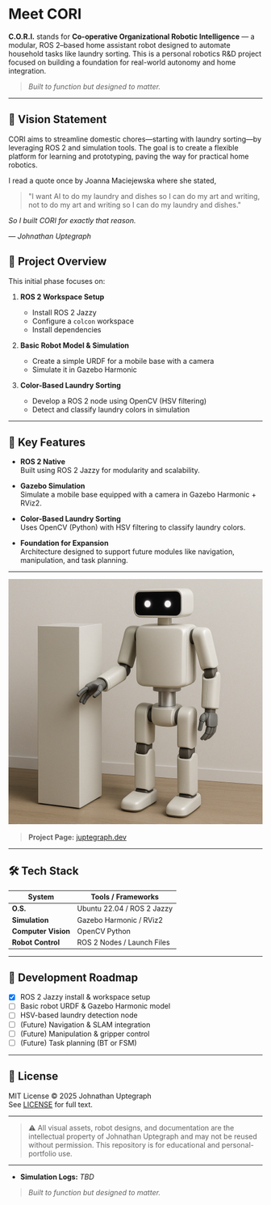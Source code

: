 # Meet CORI
**C.O.R.I.** stands for **Co-operative Organizational Robotic Intelligence** — a modular, ROS 2–based home assistant robot designed to automate household tasks like laundry sorting. This is a personal robotics R&D project focused on building a foundation for real-world autonomy and home integration.

> *Built to function but designed to matter.*
---

## 🤖 Vision Statement
CORI aims to streamline domestic chores—starting with laundry sorting—by leveraging ROS 2 and simulation tools. The goal is to create a flexible platform for learning and prototyping, paving the way for practical home robotics.

I read a quote once by Joanna Maciejewska where she stated,
> "I want AI to do my laundry and dishes so I can do my art and writing, not to do my art and writing so I can do my laundry and dishes."  

*So I built CORI for exactly that reason.*

*— Johnathan Uptegraph*

## 🚀 Project Overview
This initial phase focuses on:
1. **ROS 2 Workspace Setup**  
   - Install ROS 2 Jazzy  
   - Configure a `colcon` workspace  
   - Install dependencies

2. **Basic Robot Model & Simulation**  
   - Create a simple URDF for a mobile base with a camera  
   - Simulate it in Gazebo Harmonic

3. **Color-Based Laundry Sorting**  
   - Develop a ROS 2 node using OpenCV (HSV filtering)  
   - Detect and classify laundry colors in simulation

---

## 🧠 Key Features
- **ROS 2 Native**  
  Built using ROS 2 Jazzy for modularity and scalability.

- **Gazebo Simulation**  
  Simulate a mobile base equipped with a camera in Gazebo Harmonic + RViz2.

- **Color-Based Laundry Sorting**  
  Uses OpenCV (Python) with HSV filtering to classify laundry colors.

- **Foundation for Expansion**  
  Architecture designed to support future modules like navigation, manipulation, and task planning.

---

![CORI prototype](assets/concept-art/cori-main-concept-art.png)

> **Project Page:** [juptegraph.dev](https://juptegraph.dev)
---

## 🛠️ Tech Stack
| **System**      | **Tools / Frameworks**           |
| --------------- | --------------------------------- |
| **O.S.**        | Ubuntu 22.04 / ROS 2 Jazzy       |
| **Simulation**  | Gazebo Harmonic / RViz2           |
| **Computer Vision** | OpenCV Python                 |
| **Robot Control** | ROS 2 Nodes / Launch Files     |

---

## 🔄 Development Roadmap
- [x] ROS 2 Jazzy install & workspace setup  
- [ ] Basic robot URDF & Gazebo Harmonic model  
- [ ] HSV-based laundry detection node  
- [ ] (Future) Navigation & SLAM integration  
- [ ] (Future) Manipulation & gripper control  
- [ ] (Future) Task planning (BT or FSM)

---

## 📜 License
MIT License © 2025 Johnathan Uptegraph  
See [LICENSE](LICENSE) for full text.

---

> ⚠️ All visual assets, robot designs, and documentation are the intellectual property of Johnathan Uptegraph and may not be reused without permission. This repository is for educational and personal-portfolio use.

---

- **Simulation Logs:** *TBD*  


> *Built to function but designed to matter.*
